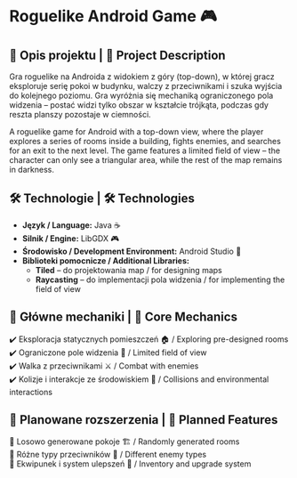 # Roguelike Android Game 🎮

## 📌 Opis projektu | 📌 Project Description
Gra roguelike na Androida z widokiem z góry (top-down), w której gracz eksploruje serię pokoi w budynku, walczy z przeciwnikami i szuka wyjścia do kolejnego poziomu. Gra wyróżnia się mechaniką ograniczonego pola widzenia – postać widzi tylko obszar w kształcie trójkąta, podczas gdy reszta planszy pozostaje w ciemności.  

A roguelike game for Android with a top-down view, where the player explores a series of rooms inside a building, fights enemies, and searches for an exit to the next level. The game features a limited field of view – the character can only see a triangular area, while the rest of the map remains in darkness.  

## 🛠 Technologie | 🛠 Technologies
- **Język / Language:** Java ☕  
- **Silnik / Engine:** LibGDX 🎮  
- **Środowisko / Development Environment:** Android Studio 📱  
- **Biblioteki pomocnicze / Additional Libraries:**  
  - **Tiled** – do projektowania map / for designing maps  
  - **Raycasting** – do implementacji pola widzenia / for implementing the field of view  

## 🎯 Główne mechaniki | 🎯 Core Mechanics
✔️ Eksploracja statycznych pomieszczeń 🏠 / Exploring pre-designed rooms  
✔️ Ograniczone pole widzenia 🔦 / Limited field of view  
✔️ Walka z przeciwnikami ⚔️ / Combat with enemies  
✔️ Kolizje i interakcje ze środowiskiem 🚪 / Collisions and environmental interactions  

## 📅 Planowane rozszerzenia | 📅 Planned Features
🔹 Losowo generowane pokoje 🏗 / Randomly generated rooms  
🔹 Różne typy przeciwników 🤖 / Different enemy types  
🔹 Ekwipunek i system ulepszeń 🎒 / Inventory and upgrade system  
